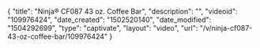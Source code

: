 {
    "title": "Ninja&reg; CF087 43 oz. Coffee Bar",
    "description": "",
    "videoid": "109976424",
    "date_created": "1502520140",
    "date_modified": "1504292699",
    "type": "captivate",
    "layout": "video",
    "url": "\/v\/ninja-cf087-43-oz-coffee-bar\/109976424"
}
